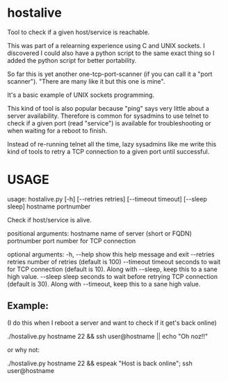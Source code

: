 hostalive
=========

Tool to check if a given host/service is reachable.


This was part of a relearning experience using C and UNIX sockets. I discovered I could also have a python script to the same exact thing so I added the python script for better portability. 


So far this is yet another one-tcp-port-scanner (if you can call it a "port scanner").
"There are many like it but this one is mine".

It's a basic example of UNIX sockets programming. 

This kind of tool is also popular because "ping" says very little about a server availability.
Therefore is common for sysadmins to use telnet to check if a given port (read "service") is available
for troubleshooting or when waiting for a reboot to finish. 

Instead of re-running telnet all the time, lazy sysadmins like me write this kind of tools to retry a TCP connection
to a given port until successful.


# USAGE

usage: hostalive.py [-h] [--retries retries] [--timeout timeout]
                    [--sleep sleep]
                    hostname portnumber

Check if host/service is alive.

positional arguments:
  hostname           name of server (short or FQDN)
  portnumber         port number for TCP connection

optional arguments:
  -h, --help         show this help message and exit
  --retries retries  number of retries (default is 100)
  --timeout timeout  seconds to wait for TCP connection (default is 10). Along
                     with --sleep, keep this to a sane high value.
  --sleep sleep      seconds to wait before retrying TCP connection (default
                     is 30). Along with --timeout, keep this to a sane high
                     value.




## Example:

(I do this when I reboot a server and want to check if it get's back online)

./hostalive.py hostname 22 && ssh user@hostname || echo "Oh noz!!"

or why not:

./hostalive.py hostname 22 && espeak "Host is back online"; ssh user@hostname


